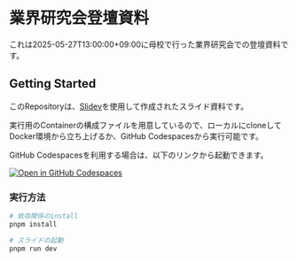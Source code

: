# 業界研究会登壇資料

これは2025-05-27T13:00:00+09:00に母校で行った業界研究会での登壇資料です。

## Getting Started

このRepositoryは、[Slidev](https://sli.dev/)を使用して作成されたスライド資料です。

実行用のContainerの構成ファイルを用意しているので、ローカルにcloneしてDocker環境から立ち上げるか、GitHub Codespacesから実行可能です。

GitHub Codespacesを利用する場合は、以下のリンクから起動できます。

[![Open in GitHub Codespaces](https://github.com/codespaces/badge.svg)](https://codespaces.new/YuheiFUJITA/talk-career-research-session)

### 実行方法

```bash
# 依存関係のinstall
pnpm install
```

```bash
# スライドの起動
pnpm run dev
```
